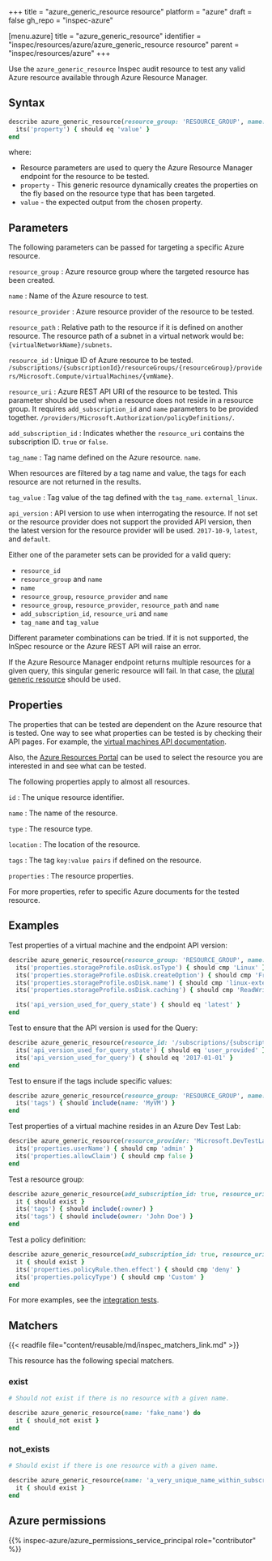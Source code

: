 +++
title = "azure_generic_resource resource"
platform = "azure"
draft = false
gh_repo = "inspec-azure"

[menu.azure]
title = "azure_generic_resource"
identifier = "inspec/resources/azure/azure_generic_resource resource"
parent = "inspec/resources/azure"
+++

Use the `azure_generic_resource` Inspec audit resource to test any valid Azure resource available through Azure Resource Manager.

## Syntax

```ruby
describe azure_generic_resource(resource_group: 'RESOURCE_GROUP', name: 'NAME') do
  its('property') { should eq 'value' }
end
```

where:

- Resource parameters are used to query the Azure Resource Manager endpoint for the resource to be tested.
- `property` - This generic resource dynamically creates the properties on the fly based on the resource type that has been targeted.
- `value` - the expected output from the chosen property.

## Parameters

The following parameters can be passed for targeting a specific Azure resource.

`resource_group`
: Azure resource group where the targeted resource has been created.

`name`
: Name of the Azure resource to test.

`resource_provider`
: Azure resource provider of the resource to be tested.

`resource_path`
: Relative path to the resource if it is defined on another resource. The resource path of a subnet in a virtual network would be: `{virtualNetworkName}/subnets`.

`resource_id`
: Unique ID of Azure resource to be tested. `/subscriptions/{subscriptionId}/resourceGroups/{resourceGroup}/providers/Microsoft.Compute/virtualMachines/{vmName}`.

`resource_uri`
: Azure REST API URI of the resource to be tested. This parameter should be used when a resource does not reside in a resource group. It requires `add_subscription_id` and `name` parameters to be provided together. `/providers/Microsoft.Authorization/policyDefinitions/`.

`add_subscription_id`
: Indicates whether the `resource_uri` contains the subscription ID. `true` or `false`.

`tag_name`
: Tag name defined on the Azure resource. `name`.

  When resources are filtered by a tag name and value, the tags for each resource are not returned in the results.

`tag_value`
: Tag value of the tag defined with the `tag_name`. `external_linux`.

`api_version`
: API version to use when interrogating the resource. If not set or the resource provider does not support the provided API version, then the latest version for the resource provider will be used. `2017-10-9`, `latest`, and `default`.

Either one of the parameter sets can be provided for a valid query:

- `resource_id`
- `resource_group` and `name`
- `name`
- `resource_group`, `resource_provider` and `name`
- `resource_group`, `resource_provider`, `resource_path` and `name`
- `add_subscription_id`, `resource_uri` and `name`
- `tag_name` and `tag_value`

Different parameter combinations can be tried. If it is not supported, the InSpec resource or the Azure REST API will raise an error.

If the Azure Resource Manager endpoint returns multiple resources for a given query, this singular generic resource will fail. In that case, the [plural generic resource](azure_generic_resources.md) should be used.

## Properties

The properties that can be tested are dependent on the Azure resource that is tested. One way to see what properties can be tested is by checking their API pages. For example, the [virtual machines API documentation](https://docs.microsoft.com/en-us/rest/api/compute/virtualmachines/get).

Also, the [Azure Resources Portal](https://resources.azure.com) can be used to select the resource you are interested in and see what can be tested.

The following properties apply to almost all resources.

`id`
: The unique resource identifier.

`name`
: The name of the resource.

`type`
: The resource type.

`location`
: The location of the resource.

`tags`
: The tag `key:value pairs` if defined on the resource.

`properties`
: The resource properties.

For more properties, refer to specific Azure documents for the tested resource.

## Examples

Test properties of a virtual machine and the endpoint API version:

```ruby
describe azure_generic_resource(resource_group: 'RESOURCE_GROUP', name: 'NAME') do
  its('properties.storageProfile.osDisk.osType') { should cmp 'Linux' }
  its('properties.storageProfile.osDisk.createOption') { should cmp 'FromImage' }
  its('properties.storageProfile.osDisk.name') { should cmp 'linux-external-osdisk' }
  its('properties.storageProfile.osDisk.caching') { should cmp 'ReadWrite' }

  its('api_version_used_for_query_state') { should eq 'latest' }
end
```

Test to ensure that the API version is used for the Query:

```ruby
describe azure_generic_resource(resource_id: '/subscriptions/{subscriptionId}/resourceGroups/{resourceGroup}/providers/Microsoft.Compute/virtualMachines/{vmName}', api_version: '2017-01-01') do
  its('api_version_used_for_query_state') { should eq 'user_provided' }
  its('api_version_used_for_query') { should eq '2017-01-01' }
end
```

Test to ensure if the tags include specific values:

```ruby
describe azure_generic_resource(resource_group: 'RESOURCE_GROUP', name: 'NAME') do
  its('tags') { should include(name: 'MyVM') }
end
```

Test properties of a virtual machine resides in an Azure Dev Test Lab:

```ruby
describe azure_generic_resource(resource_provider: 'Microsoft.DevTestLab/labs', resource_path: '{labName}/virtualmachines', resource_group: 'RESOURCE_GROUP', name: 'NAME') do
  its('properties.userName') { should cmp 'admin' }
  its('properties.allowClaim') { should cmp false }
end
```

Test a resource group:

```ruby
describe azure_generic_resource(add_subscription_id: true, resource_uri: '/resourcegroups/', name: 'RESOURCE_GROUP') do
  it { should exist }
  its('tags') { should include(:owner) }
  its('tags') { should include(owner: 'John Doe') }
end
```

Test a policy definition:

```ruby
describe azure_generic_resource(add_subscription_id: true, resource_uri: 'providers/Microsoft.Authorization/policyDefinitions', name: 'POLICY') do
  it { should exist }
  its('properties.policyRule.then.effect') { should cmp 'deny' }
  its('properties.policyType') { should cmp 'Custom' }
end
```

For more examples, see the [integration tests](https://github.com/inspec/inspec-azure/blob/main/test/integration/verify/controls/azure_generic_resource.rb).

## Matchers

{{< readfile file="content/reusable/md/inspec_matchers_link.md" >}}

This resource has the following special matchers.

### exist

```ruby
# Should not exist if there is no resource with a given name.

describe azure_generic_resource(name: 'fake_name') do
  it { should_not exist }
end
```

### not_exists

```ruby
# Should exist if there is one resource with a given name.

describe azure_generic_resource(name: 'a_very_unique_name_within_subscription') do
  it { should exist }
end
```

## Azure permissions

{{% inspec-azure/azure_permissions_service_principal role="contributor" %}}
